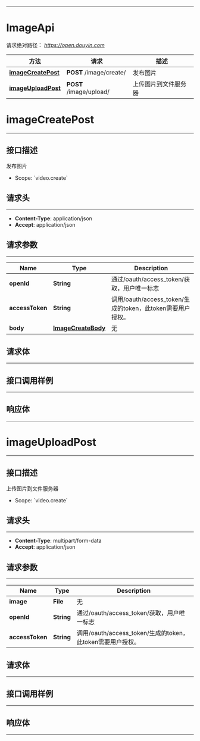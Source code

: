 <hr/>

# ImageApi
请求绝对路径： *https://open.douyin.com*
<a name="ImageApi_doc_start"></a>

方法 | 请求 | 描述
------------- | ------------- | -------------
[**imageCreatePost**](#imageCreatePost) | **POST** /image/create/ | 发布图片
[**imageUploadPost**](#imageUploadPost) | **POST** /image/upload/ | 上传图片到文件服务器

<a name="imageCreatePost"></a>
# **imageCreatePost**
<hr/>

## 接口描述
发布图片
* Scope: &#x60;video.create&#x60; 
## 请求头
<hr/>

- **Content-Type**: application/json
- **Accept**: application/json

## 请求参数
<hr/>


Name | Type | Description
------------- | ------------- | ------------- 
 **openId** | **String**| 通过/oauth/access_token/获取，用户唯一标志
 **accessToken** | **String**| 调用/oauth/access_token/生成的token，此token需要用户授权。
 **body** | [**ImageCreateBody**](#ImageCreateBody)| 无

## 请求体
<hr/>



<a name="ImageCreateBody"></a>
<markdown src="./model/ImageCreateBody.md" />

## 接口调用样例
<hr/>

<codetabs src="../.codetabs/ImageApi_imageCreatePost.code">

## 响应体
<hr/>

<markdown src="./model/ImageCreateResponse.md" />

<a name="imageUploadPost"></a>
# **imageUploadPost**
<hr/>

## 接口描述
上传图片到文件服务器
* Scope: &#x60;video.create&#x60; 
## 请求头
<hr/>

- **Content-Type**: multipart/form-data
- **Accept**: application/json

## 请求参数
<hr/>


Name | Type | Description
------------- | ------------- | ------------- 
 **image** | **File**| 无
 **openId** | **String**| 通过/oauth/access_token/获取，用户唯一标志
 **accessToken** | **String**| 调用/oauth/access_token/生成的token，此token需要用户授权。

## 请求体
<hr/>





## 接口调用样例
<hr/>

<codetabs src="../.codetabs/ImageApi_imageUploadPost.code">

## 响应体
<hr/>

<markdown src="./model/ImageUploadResponse.md" />

